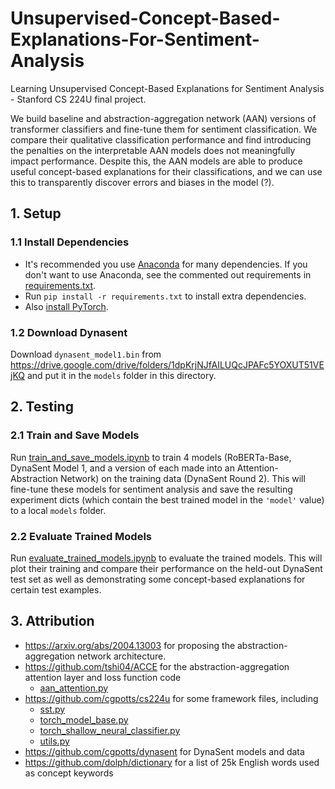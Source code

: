 # Unsupervised-Concept-Based-Explanations-For-Sentiment-Analysis
Learning Unsupervised Concept-Based Explanations for Sentiment Analysis - Stanford CS 224U final project.

We build baseline and abstraction-aggregation network (AAN) versions of transformer classifiers and fine-tune them for sentiment classification. We compare their qualitative classification performance and find introducing the penalties on the interpretable AAN models does not meaningfully impact performance. Despite this, the AAN models are able to produce useful concept-based explanations for their classifications, and we can use this to transparently discover errors and biases in the model (?).

## 1. Setup

### 1.1 Install Dependencies
- It's recommended you use [Anaconda](https://www.anaconda.com/products/distribution) for many dependencies. If you don't want to use Anaconda, see the commented out requirements in [requirements.txt](./requirements.txt).
- Run `pip install -r requirements.txt` to install extra dependencies.
- Also [install PyTorch](https://pytorch.org/get-started/locally/).

### 1.2 Download Dynasent
Download `dynasent_model1.bin` from https://drive.google.com/drive/folders/1dpKrjNJfAILUQcJPAFc5YOXUT51VEjKQ and put it in the `models` folder in this directory.

## 2. Testing

### 2.1 Train and Save Models
Run [train_and_save_models.ipynb](./train_and_save_models.ipynb) to train 4 models (RoBERTa-Base, DynaSent Model 1, and a version of each made into an Attention-Abstraction Network) on the training data (DynaSent Round 2). This will fine-tune these models for sentiment analysis and save the resulting experiment dicts (which contain the best trained model in the `'model'` value) to a local `models` folder.

### 2.2 Evaluate Trained Models
Run [evaluate_trained_models.ipynb](./evaluate_trained_models.ipynb) to evaluate the trained models. This will plot their training and compare their performance on the held-out DynaSent test set as well as demonstrating some concept-based explanations for certain test examples.

## 3. Attribution

- https://arxiv.org/abs/2004.13003 for proposing the abstraction-aggregation network architecture.
- https://github.com/tshi04/ACCE for the abstraction-aggregation attention layer and loss function code
  - [aan_attention.py](./aan_attention.py)
- https://github.com/cgpotts/cs224u for some framework files, including
  - [sst.py](./sst.py)
  - [torch_model_base.py](./torch_model_base.py)
  - [torch_shallow_neural_classifier.py](./torch_shallow_neural_classifier.py)
  - [utils.py](./utils.py)
- https://github.com/cgpotts/dynasent for DynaSent models and data
- https://github.com/dolph/dictionary for a list of 25k English words used as concept keywords
